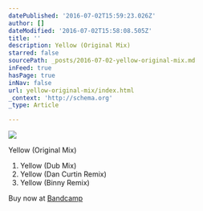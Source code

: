 ```yaml
---
datePublished: '2016-07-02T15:59:23.026Z'
author: []
dateModified: '2016-07-02T15:58:08.505Z'
title: ''
description: Yellow (Original Mix)
starred: false
sourcePath: _posts/2016-07-02-yellow-original-mix.md
inFeed: true
hasPage: true
inNav: false
url: yellow-original-mix/index.html
_context: 'http://schema.org'
_type: Article

---
```

![](https://the-grid-user-content.s3-us-west-2.amazonaws.com/b2c9fb31-71d7-4694-8993-c993bb94c495.jpg)

Yellow (Original Mix)

1. Yellow (Dub Mix)
2. Yellow (Dan Curtin Remix)
3. Yellow (Binny Remix)

Buy now at [Bandcamp][0]

[0]: https://jameskumo.bandcamp.com/album/james-kumo-yellow-ep "James Kumo - Yellow EP"